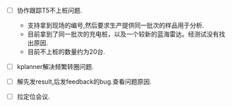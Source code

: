 - [ ] 协作跟踪T5不上桩问题.
	- 支持拿到现场的编号,然后要求生产提供同一批次的样品用于分析.
	- 目前拿到了同一批次的充电桩，以及一个较新的蓝海雷达。经测试没有找出原因.
	- 目前不上桩的数量约为20台.
- [ ] kplanner解决频繁转圈问题.

- [ ] 解先发result,后发feedback的bug.查看问题原因.
- [ ] 拉定位会议.
